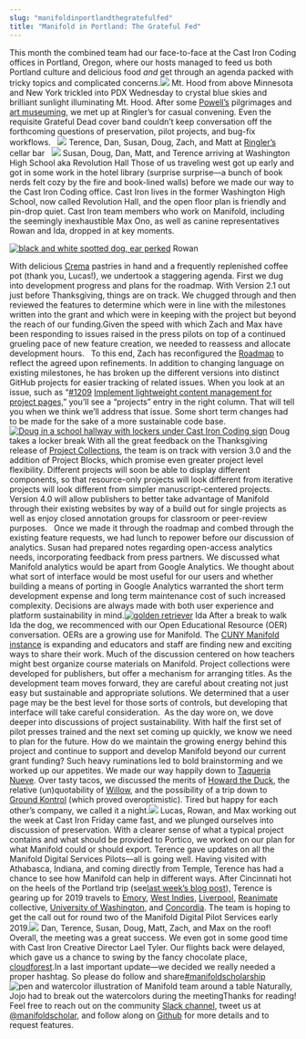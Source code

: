 ```yaml
---
slug: "manifoldinportlandthegratefulfed"
title: "Manifold in Portland: The Grateful Fed"
---
```




<!--truncate-->

This month the combined team had our face-to-face at the Cast Iron Coding offices in Portland, Oregon, where our hosts managed to feed us both Portland culture and delicious food _and_ get through an agenda packed with tricky topics and complicated concerns.[![](/img/blog/legacy_wp/2018/12/IMG_7340-e1545080074787.jpg)](/img/blog/legacy_wp/2018/12/IMG_7340-e1545080074787.jpg) Mt. Hood from above Minnesota and New York trickled into PDX Wednesday to crystal blue skies and brilliant sunlight illuminating Mt. Hood. After some [Powell’s](https://www.powells.com/) pilgrimages and [art museuming](https://portlandartmuseum.org/), we met up at Ringler’s for casual convening. Even the requisite Grateful Dead cover band couldn’t keep conversation off the forthcoming questions of preservation, pilot projects, and bug-fix workflows. &nbsp; [![](/img/blog/legacy_wp/2018/12/IMG_7366-2.jpg)](/img/blog/legacy_wp/2018/12/IMG_7366-2.jpg) Terence, Dan, Susan, Doug, Zach, and Matt at [Ringler’s](https://www.mcmenamins.com/crystal-hotel/ringlers-annex) cellar bar &nbsp; [![](/img/blog/legacy_wp/2018/12/IMG_7381.jpg)](/img/blog/legacy_wp/2018/12/IMG_7381.jpg) Susan, Doug, Dan, Matt, and Terence arriving at Washington High School aka Revolution Hall Those of us traveling west got up early and got in some work in the hotel library (surprise surprise—a bunch of book nerds felt cozy by the fire and book-lined walls) before we made our way to the Cast Iron Coding office. Cast Iron lives in the former Washington High School, now called Revolution Hall, and the open floor plan is friendly and pin-drop quiet. Cast Iron team members who work on Manifold, including the seemingly inexhaustible Max Ono, as well as canine representatives Rowan and Ida, dropped in at key moments. &nbsp;

[![black and white spotted dog, ear perked](/img/blog/legacy_wp/2018/12/IMG_7390-e1545079489804.jpg)](/img/blog/legacy_wp/2018/12/IMG_7390-e1545079489804.jpg) Rowan

With delicious [Crema](https://www.cremabakery.com/home) pastries in hand and a frequently replenished coffee pot (thank you, Lucas!), we undertook a staggering agenda. First we dug into development progress and plans for the roadmap. With Version 2.1 out just before Thanksgiving, things are on track. We chugged through and then reviewed the features to determine which were in line with the milestones written into the grant and which were in keeping with the project but beyond the reach of our funding.Given the speed with which Zach and Max have been responding to issues raised in the press pilots on top of a continued grueling pace of new feature creation, we needed to reassess and allocate development hours. &nbsp; To this end, Zach has reconfigured the [Roadmap](https://github.com/ManifoldScholar/manifold/projects/7) to reflect the agreed upon refinements. In addition to changing language on existing milestones, he has broken up the different versions into distinct GitHub projects for easier tracking of related issues. When you look at an issue, such as “[#1209](https://github.com/ManifoldScholar/manifold/projects/11#card-15564015) [Implement lightweight content management for project pages,](https://github.com/ManifoldScholar/manifold/issues/1209)” you’ll see a “projects” entry in the right column. That will tell you when we think we’ll address that issue. Some short term changes had to be made for the sake of a more sustainable code base.[![Doug in a school hallway with lockers under Cast Iron Coding sign](/img/blog/legacy_wp/2018/12/IMG_7388-e1545079499869.jpg)](/img/blog/legacy_wp/2018/12/IMG_7388-e1545079499869.jpg) Doug takes a locker break With all the great feedback on the Thanksgiving release of [Project Collections](http://blog.manifoldapp.org/2018/10/10/introducing-project-collections/), the team is on track with version 3.0 and the addition of Project Blocks, which promise even greater project level flexibility. Different projects will soon be able to display different components, so that resource-only projects will look different from iterative projects will look different from simpler manuscript-centered projects. Version 4.0 will allow publishers to better take advantage of Manifold through their existing websites by way of a build out for single projects as well as enjoy closed annotation groups for classroom or peer-review purposes. &nbsp; Once we made it through the roadmap and combed through the existing feature requests, we had lunch to repower before our discussion of analytics. Susan had prepared notes regarding open-access analytics needs, incorporating feedback from press partners. We discussed what Manifold analytics would be apart from Google Analytics. We thought about what sort of interface would be most useful for our users and whether building a means of porting in Google Analytics warranted the short term development expense and long term maintenance cost of such increased complexity. Decisions are always made with both user experience and platform sustainability in mind.[![golden retriever](/img/blog/legacy_wp/2018/12/IMG_7396.jpg)](/img/blog/legacy_wp/2018/12/IMG_7396.jpg) Ida After a break to walk Ida the dog, we recommenced with our Open Educational Resource (OER) conversation. OERs are a growing use for Manifold. The [CUNY Manifold instance](http://cuny.manifoldapp.org) is expanding and educators and staff are finding new and exciting ways to share their work. Much of the discussion centered on how teachers might best organize course materials on Manifold. Project collections were developed for publishers, but offer a mechanism for arranging titles. As the development team moves forward, they are careful about creating not just easy but sustainable and appropriate solutions. We determined that a user page may be the best level for those sorts of controls, but developing that interface will take careful consideration.&nbsp; As the day wore on, we dove deeper into discussions of project sustainability. With half the first set of pilot presses trained and the next set coming up quickly, we know we need to plan for the future. How do we maintain the growing energy behind this project and continue to support and develop Manifold beyond our current grant funding? Such heavy ruminations led to bold brainstorming and we worked up our appetites. We made our way happily down to [Taqueria Nueve](http://www.taquerianueve.com/). Over tasty tacos, we discussed the merits of [Howard the Duck](https://www.imdb.com/title/tt0091225/), the relative (un)quotability of [Willow](https://www.imdb.com/title/tt0096446/), and the possibility of a trip down to [Ground Kontrol](https://groundkontrol.com/) (which proved overoptimistic). Tired but happy for each other’s company, we called it a night.[![](/img/blog/legacy_wp/2018/12/IMG_7428.jpg)](/img/blog/legacy_wp/2018/12/IMG_7428.jpg) Lucas, Rowan, and Max working out the week at Cast Iron Friday came fast, and we plunged ourselves into discussion of preservation. With a clearer sense of what a typical project contains and what should be provided to Portico, we worked on our plan for what Manifold could or should export. Terence gave updates on all the Manifold Digital Services Pilots—all is going well. Having visited with Athabasca, Indiana, and coming directly from Temple, Terence has had a chance to see how Manifold can help in different ways. After Cincinnati hot on the heels of the Portland trip (see[last week’s blog post](http://blog.manifoldapp.org/2018/12/14/manifold-digital-services-spotlight-university-of-cincinnati-press/)), Terence is gearing up for 2019 travels to [Emory](http://fchi.emory.edu/digitalpublishing/index.html), [West Indies,](http://www.uwipress.com/) [Liverpool](https://liverpooluniversitypress.co.uk), [Reanimate](http://reanimatepublishing.org) collective, [University of Washington,](http://www.washington.edu/uwpress/) and [Concordia](http://www.concordia.ca/press.html). The team is hoping to get the call out for round two of the Manifold Digital Pilot Services early 2019.[![](/img/blog/legacy_wp/2018/12/IMG_7406-2.jpg)](/img/blog/legacy_wp/2018/12/IMG_7406-2.jpg) Dan, Terence, Susan, Doug, Matt, Zach, and Max on the roof! Overall, the meeting was a great success. We even got in some good time with Cast Iron Creative Director Lael Tyler. Our flights back were delayed, which gave us a chance to swing by the fancy chocolate place, [cloudforest](https://www.cloudforest.shop/).In a last important update—we decided we really needed a proper hashtag. So please do follow and share[#manifoldscholarship](https://twitter.com/search?q=%23manifoldscholarship&src=tyah)![![pen and watercolor illustration of Manifold team around a table](/img/blog/legacy_wp/2018/12/IMG_7420.jpg)](/img/blog/legacy_wp/2018/12/IMG_7420.jpg) Naturally, Jojo had to break out the watercolors during the meetingThanks for reading! Feel free to reach out on the community [Slack channel](https://manifold-slackin.herokuapp.com/), tweet us at [@manifoldscholar](https://twitter.com/ManifoldScholar), and follow along on [Github](https://github.com/ManifoldScholar/manifold) for more details and to request features. &nbsp; &nbsp; &nbsp;

